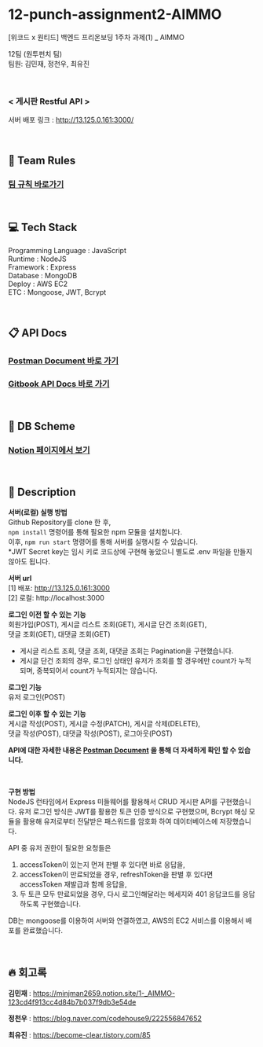﻿# 12-punch-assignment2-AIMMO

[위코드 x 원티드] 백엔드 프리온보딩 1주차 과제(1) \_ AIMMO

12팀 (원투펀치 팀) <br/>
팀원: 김민재, 정천우, 최유진

<br/>

### < 게시판 Restful API >

서버 배포 링크 : http://13.125.0.161:3000/

<br/>

## 📌 Team Rules

### [팀 규칙 바로가기](https://mangrove-spectrum-269.notion.site/84675958ee2b4373912678e06160b13d)

<br/>

## 💻 Tech Stack

Programming Language : JavaScript <br/>
Runtime : NodeJS <br/>
Framework : Express <br/>
Database : MongoDB <br/>
Deploy : AWS EC2 <br/>
ETC : Mongoose, JWT, Bcrypt

<br/>

## 📋 API Docs

### [Postman Document 바로 가기](https://documenter.getpostman.com/view/16853602/UVBzmUhk)

### [Gitbook API Docs 바로 가기](https://aimmo-express.gitbook.io/aimmo_express/)

<br/>

## 💾 DB Scheme

### [Notion 페이지에서 보기](https://mangrove-spectrum-269.notion.site/DB-NoSQL-Schema-1604f4bf4c6344a69e119aa49fac3a92)

<br/>

## 🔎 Description

**서버(로컬) 실행 방법** <br/>
Github Repository를 clone 한 후, <br/>`npm install` 명령어를 통해 필요한 npm 모듈을 설치합니다. <br/>
이후, `npm run start` 명령어를 통해 서버를 실행시킬 수 있습니다. <br/>
\*JWT Secret key는 임시 키로 코드상에 구현해 놓았으니 별도로 .env 파일을 만들지 않아도 됩니다. <br/>

**서버 url** <br/>
[1] 배포: http://13.125.0.161:3000 <br/>
[2] 로컬: http://localhost:3000 <br/>

**로그인 이전 할 수 있는 기능** <br/>
회원가입(POST), 게시글 리스트 조회(GET), 게시글 단건 조회(GET),<br/>
댓글 조회(GET), 대댓글 조회(GET)
<br/>

- 게시글 리스트 조회, 댓글 조회, 대댓글 조회는 Pagination을 구현했습니다.
- 게시글 단건 조회의 경우, 로그인 상태인 유저가 조회를 할 경우에만 count가 누적되며, 중복되어서 count가 누적되지는 않습니다.

**로그인 기능** <br/>
유저 로그인(POST)
<br/>

**로그인 이후 할 수 있는 기능** <br/>
게시글 작성(POST), 게시글 수정(PATCH), 게시글 삭제(DELETE), <br/>
댓글 작성(POST), 대댓글 작성(POST), 로그아웃(POST)
<br/>

**API에 대한 자세한 내용은 [Postman Document](https://documenter.getpostman.com/view/16853602/UVBzmUhk) 을 통해 더 자세하게 확인 할 수 있습니다.** <br/>

<br/>

**구현 방법** <br/>
NodeJS 런타임에서 Express 미들웨어를 활용해서 CRUD 게시판 API를 구현했습니다. 유저 로그인 방식은 JWT를 활용한 토큰 인증 방식으로 구현했으며, Bcrypt 해싱 모듈을 활용해 유저로부터 전달받은 패스워드를 암호화 하여 데이터베이스에 저장했습니다.<br/>

API 중 유저 권한이 필요한 요청들은 <br/>

1. accessToken이 있는지 먼저 판별 후 있다면 바로 응답을, <br/>
2. accessToken이 만료되었을 경우, refreshToken을 판별 후 있다면 accessToken 재발급과 함께 응답을, <br/>
3. 두 토큰 모두 만료되었을 경우, 다시 로그인해달라는 메세지와 401 응답코드를 응답하도록 구현했습니다. <br/>

DB는 mongoose를 이용하여 서버와 연결하였고, AWS의 EC2 서비스를 이용해서 배포를 완료했습니다.

<br/>

## 🔥 회고록

**김민재** : https://minjman2659.notion.site/1-_AIMMO-123cd4f913cc4d84b7b037f9db3e54de
<br/>

**정천우** : https://blog.naver.com/codehouse9/222556847652
<br/>

**최유진** : https://become-clear.tistory.com/85
